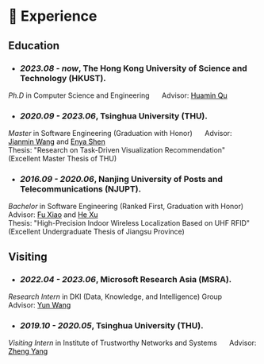 # 📖 Experience
<!-- # <font color=Black>Experience</font> -->
## Education

- ### *2023.08 - now*, The Hong Kong University of Science and Technology (HKUST). <br>
*Ph.D* in Computer Science and Engineering 
&ensp;&ensp;&ensp;Advisor: [<font color=Black>Huamin Qu</font>](http://www.huamin.org/) <br>


- ### *2020.09 - 2023.06*, Tsinghua University (THU). <br>
*Master* in Software Engineering (Graduation with Honor)
&ensp;&ensp;&ensp;Advisor: [<font color=Black>Jianmin Wang</font>](https://www.thss.tsinghua.edu.cn/faculty/wangjianmin.htm) and [<font color=Black>Enya Shen</font>](https://www.thss.tsinghua.edu.cn/faculty/shenenya.htm)<br>
Thesis: "Research on Task-Driven Visualization Recommendation" (Excellent Master Thesis of THU)

- ### *2016.09 - 2020.06*,  Nanjing University of Posts and Telecommunications (NJUPT). <br>
*Bachelor* in Software Engineering (Ranked First, Graduation with Honor)
&ensp;&ensp;&ensp;Advisor: [<font color=Black>Fu Xiao</font>](https://yjs.njupt.edu.cn/dsgl/nocontrol/college/dsfcxq.htm?dsJbxxId=9B9D05C52A832DCFE050007F01006EFE) and [<font color=Black>He Xu</font>](https://yjs.njupt.edu.cn/dsgl/nocontrol/college/dsfcxq.htm?dsJbxxId=9B9D05C52C752DCFE050007F01006EFE)<br>
Thesis: "High-Precision Indoor Wireless Localization Based on UHF RFID" (Excellent Undergraduate Thesis of Jiangsu Province)


## Visiting

- ### *2022.04 - 2023.06*, Microsoft Research Asia (MSRA). <br>
*Research Intern* in DKI (Data, Knowledge, and Intelligence) Group
&ensp;&ensp;&ensp;Advisor: [<font color=Black>Yun Wang</font>](https://www.microsoft.com/en-us/research/people/wangyun/)

- ### *2019.10 - 2020.05*, Tsinghua University (THU). <br>
*Visiting Intern* in Institute of Trustworthy Networks and Systems
&ensp;&ensp;&ensp;Advisor: [<font color=Black>Zheng Yang</font>](http://tns.thss.tsinghua.edu.cn/~yangzheng/)

